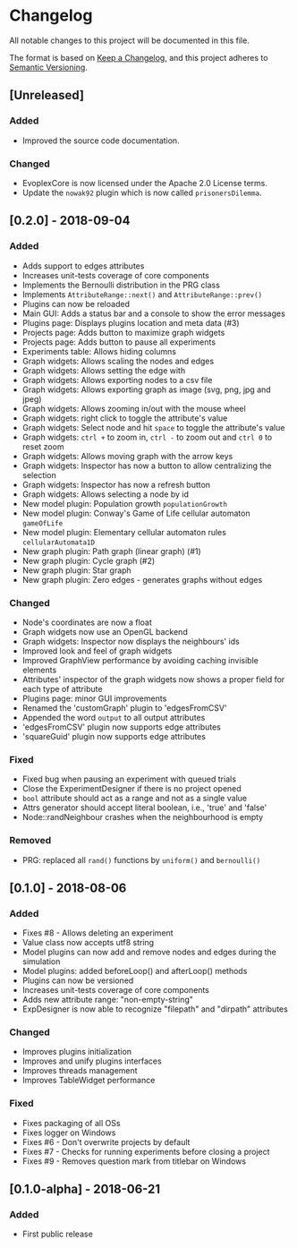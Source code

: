 # Changelog
All notable changes to this project will be documented in this file.

The format is based on [Keep a Changelog](https://keepachangelog.com/en/1.0.0/),
and this project adheres to [Semantic Versioning](https://semver.org/spec/v2.0.0.html).

## [Unreleased]
### Added
- Improved the source code documentation.

### Changed
- EvoplexCore is now licensed under the Apache 2.0 License terms.
- Update the `nowak92` plugin which is now called `prisonersDilemma`.

## [0.2.0] - 2018-09-04
### Added
- Adds support to edges attributes
- Increases unit-tests coverage of core components
- Implements the Bernoulli distribution in the PRG class
- Implements `AttributeRange::next()` and `AttributeRange::prev()`
- Plugins can now be reloaded
- Main GUI: Adds a status bar and a console to show the error messages
- Plugins page: Displays plugins location and meta data (#3)
- Projects page: Adds button to maximize graph widgets
- Projects page: Adds button to pause all experiments
- Experiments table: Allows hiding columns
- Graph widgets: Allows scaling the nodes and edges
- Graph widgets: Allows setting the edge with
- Graph widgets: Allows exporting nodes to a csv file
- Graph widgets: Allows exporting graph as image (svg, png, jpg and jpeg)
- Graph widgets: Allows zooming in/out with the mouse wheel
- Graph widgets: right click to toggle the attribute's value
- Graph widgets: Select node and hit `space` to toggle the attribute's value
- Graph widgets: `ctrl +` to zoom in, `ctrl -` to zoom out and `ctrl 0` to reset zoom
- Graph widgets: Allows moving graph with the arrow keys
- Graph widgets: Inspector has now a button to allow centralizing the selection
- Graph widgets: Inspector has now a refresh button
- Graph widgets: Allows selecting a node by id
- New model plugin: Population growth `populationGrowth`
- New model plugin: Conway's Game of Life cellular automaton `gameOfLife`
- New model plugin: Elementary cellular automaton rules `cellularAutomata1D`
- New graph plugin: Path graph (linear graph) (#1)
- New graph plugin: Cycle graph (#2)
- New graph plugin: Star graph
- New graph plugin: Zero edges - generates graphs without edges

### Changed
- Node's coordinates are now a float
- Graph widgets now use an OpenGL backend
- Graph widgets: Inspector now displays the neighbours' ids
- Improved look and feel of graph widgets
- Improved GraphView performance by avoiding caching invisible elements
- Attributes' inspector of the graph widgets now shows a proper field for each type of attribute
- Plugins page: minor GUI improvements
- Renamed the 'customGraph' plugin to 'edgesFromCSV'
- Appended the word `output` to all output attributes
- 'edgesFromCSV' plugin now supports edge attributes
- 'squareGuid' plugin now supports edge attributes

### Fixed
- Fixed bug when pausing an experiment with queued trials
- Close the ExperimentDesigner if there is no project opened
- `bool` attribute should act as a range and not as a single value
- Attrs generator should accept literal boolean, i.e., 'true' and 'false'
- Node::randNeighbour crashes when the neighbourhood is empty

### Removed
- PRG: replaced all `rand()` functions by `uniform()` and `bernoulli()`

## [0.1.0] - 2018-08-06
### Added
- Fixes #8 - Allows deleting an experiment
- Value class now accepts utf8 string
- Model plugins can now add and remove nodes and edges during the simulation
- Model plugins: added beforeLoop() and afterLoop() methods
- Plugins can now be versioned
- Increases unit-tests coverage of core components
- Adds new attribute range: "non-empty-string"
- ExpDesigner is now able to recognize "filepath" and "dirpath" attributes

### Changed
- Improves plugins initialization
- Improves and unify plugins interfaces
- Improves threads management
- Improves TableWidget performance

### Fixed
- Fixes packaging of all OSs
- Fixes logger on Windows
- Fixes #6 - Don't overwrite projects by default
- Fixes #7 - Checks for running experiments before closing a project
- Fixes #9 - Removes question mark from titlebar on Windows

## [0.1.0-alpha] - 2018-06-21
### Added
- First public release
